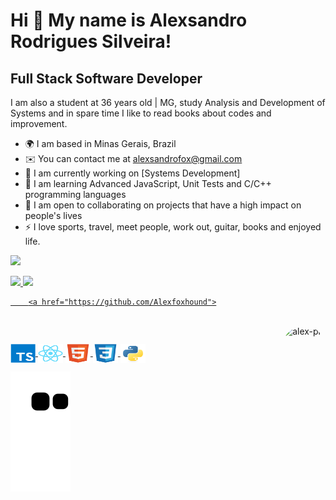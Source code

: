 Hi 👋 My name is Alexsandro Rodrigues Silveira!
==========================

Full Stack Software Developer
-----------------------------
I am also a student at 36 years old | MG, study Analysis and Development of Systems and in spare time I like to read books about codes and improvement.

* 🌍 I am based in Minas Gerais, Brazil 
* ✉️ You can contact me at [alexsandrofox@gmail.com](mailto:alexsandrofox@gmail.com) 
* 🚀 I am currently working on [Systems Development]
* 🧠 I am learning Advanced JavaScript, Unit Tests and C/C++ programming languages 
* 🤝 I am open to collaborating on projects that have a high impact on people's lives 
* ⚡ I love sports, travel, meet people, work out, guitar, books and enjoyed life.

<a href="https://github.com/Alexfoxhound" target="_blank" rel="noreferrer"><img
src="https://img.shields.io/github/followers/peguimasid?logo=github&style=for-the-badge&color=3382ed&labelColor=171717" /></a>

      

  </table>
 
 
 <div>
<a href="https://github.com/alexfoxhound">
<img height="180em" src="https://github-readme-stats.vercel.app/api/top-langs/?username=alexfoxhound&layout=compact&langs_count=7&theme=dracula"/>
<img height="180em" src="https://github-readme-stats.vercel.app/api?username=alexfoxhound&show_icons=true&theme=dracula&include_all_commits=true&count_private=true"/>
      
        <a href="https://github.com/Alexfoxhound">
</div>
 
 
 
 
 
<div style="display: inline_block"><br>

  <img align="right" alt="alex-pic" height="150" style="border-radius:50px;" src="https://user-images.githubusercontent.com/114617936/203847899-5239570a-f1ec-4e6f-9f95-e8283a13dc94.png">

 
 
</div>
  
  ##
 
<div> 
  <img align="center" alt="alex-fox" height="30" width="40" src="https://raw.githubusercontent.com/devicons/devicon/master/icons/typescript/typescript-plain.svg">
  <img align="center" alt="alex-React" height="30" width="40" src="https://raw.githubusercontent.com/devicons/devicon/master/icons/react/react-original.svg">
  <img align="center" alt="alex-HTML" height="30" width="40" src="https://raw.githubusercontent.com/devicons/devicon/master/icons/html5/html5-original.svg">
  <img align="center" alt="alex-CSS" height="30" width="40" src="https://raw.githubusercontent.com/devicons/devicon/master/icons/css3/css3-original.svg">
  <img align="center" alt="alex-Python" height="30" width="40" src="https://raw.githubusercontent.com/devicons/devicon/master/icons/python/python-original.svg">
  
  

 

 
 ![snake gif](https://github.com/Alexfoxhound/Alexfoxhound/blob/output/github-contribution-grid-snake.svg)
             
</div>
